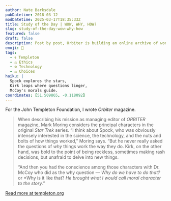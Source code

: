 ```yaml
---
author: Nate Barksdale
pubDatetime: 2018-03-12
modDatetime: 2025-03-17T18:35:33Z
title: Study of the Day | WOW, WHY, HOW?
slug: study-of-the-day-wow-why-how
featured: false
draft: false
description: Post by post, Orbiter is building an online archive of wonder as it explores the big questions of the natural and social sciences
emoji: 🖖
tags:
  - 🌀 Templeton
  - ⚖️ Ethics
  - ⚙️ Technology
  - ⚖️ Choices
haiku: |
  Spock explores the stars,  
  Kirk leaps where questions linger,  
  McCoy's morals guide.
coordinates: [51.509865, -0.118092]
---
```


For the John Templeton Foundation, I wrote *Orbiter* magazine.

> When describing his mission as managing editor of *ORBITER* magazine, Mark Moring considers the principal characters in the original *Star Trek* series. “I think about Spock, who was obviously intensely interested in the science, the technology, and the nuts and bolts of how things worked,” Moring says. “But he never really asked the questions of *why* things work the way they do. Kirk, on the other hand, was bold to the point of being reckless, sometimes making rash decisions, but unafraid to delve into new things.
>
> “And then you had the conscience among those characters with Dr. McCoy who did as the why question — *Why do we have to do that?* or *Why is it like that? *He brought what I would call moral character to the story.*”

[Read more at templeton.org](https://www.templeton.org/news/wow-why-how)
